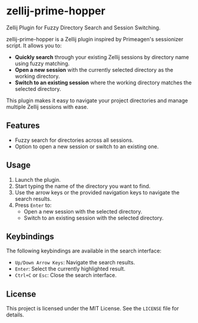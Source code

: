 # zellij-prime-hopper

Zellij Plugin for Fuzzy Directory Search and Session Switching.

zellij-prime-hopper is a Zellij plugin inspired by Primeagen's sessionizer script. It allows you to:

- **Quickly search** through your existing Zellij sessions by directory name using fuzzy matching.
- **Open a new session** with the currently selected directory as the working directory.
- **Switch to an existing session** where the working directory matches the selected directory.

This plugin makes it easy to navigate your project directories and manage multiple Zellij sessions with ease.

## Features

- Fuzzy search for directories across all sessions.
- Option to open a new session or switch to an existing one.

## Usage

1. Launch the plugin.
1. Start typing the name of the directory you want to find.
1. Use the arrow keys or the provided navigation keys to navigate the search results.
1. Press `Enter` to:
   - Open a new session with the selected directory.
   - Switch to an existing session with the selected directory.

## Keybindings

The following keybindings are available in the search interface:

- `Up/Down Arrow Keys`: Navigate the search results.
- `Enter`: Select the currently highlighted result.
- `Ctrl+C` or `Esc`: Close the search interface.

## License

This project is licensed under the MIT License. See the `LICENSE` file for details.
